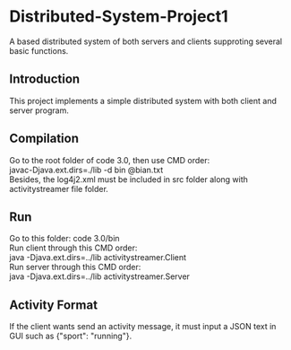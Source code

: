 # Distributed-System-Project1
A based distributed system of both servers and clients supproting several basic functions.

Introduction
-------------
  
This project implements a simple distributed system with both client and server program.<br/>
  
Compilation
-------------

Go to the root folder of code 3.0, then use CMD order:<br/>
javac-Djava.ext.dirs=./lib -d bin @bian.txt <br/>
Besides, the log4j2.xml must be included in src folder along with activitystreamer file folder.<br/>

Run
-------------

Go to this folder: code 3.0/bin<br/>
Run client through this CMD order:<br/>
java -Djava.ext.dirs=../lib activitystreamer.Client<br/>
Run server through this CMD order:<br/>
java -Djava.ext.dirs=../lib activitystreamer.Server<br/>

Activity Format
-------------

If the client wants send an activity message, it must input a JSON text in GUI such as
{"sport": "running"}.

